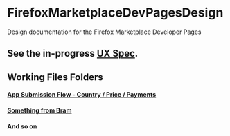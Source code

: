 FirefoxMarketplaceDevPagesDesign
================================

Design documentation for the Firefox Marketplace Developer Pages


## See the in-progress [UX Spec][1].


## Working Files Folders

#### [App Submission Flow - Country / Price / Payments][2]

#### [Something from Bram][3]

#### And so on






[1]: http://tsmuse.github.io/FirefoxMarketplaceDevPagesDesign

[2]: https://github.com/tsmuse/FirefoxMarketplaceDevPagesDesign/blob/master/AppSub_CountryPricePayment/index.md

[3]: https://github.com/tsmuse/FirefoxMarketplaceDevPagesDesign/blob/master/BramFolder/index.md


